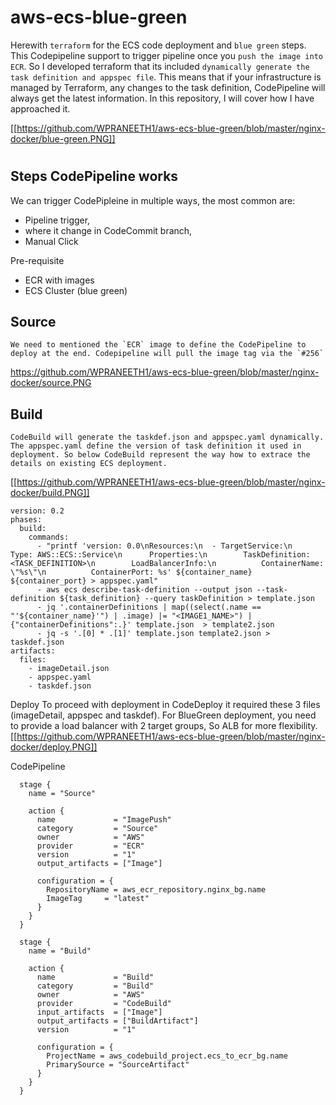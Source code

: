 # aws-ecs-blue-green

Herewith `terraform` for the ECS code deployment and `blue green` steps. This Codepipeline support to trigger pipeline once you `push the image into ECR`. So I developed terraform that its included `dynamically generate the task definition and appspec file`. This means that if your infrastructure is managed by Terraform, any changes to the task definition, CodePipeline will always get the latest information. In this repository, I will cover how I have approached it.

[[https://github.com/WPRANEETH1/aws-ecs-blue-green/blob/master/nginx-docker/blue-green.PNG]]
#

## Steps CodePipeline works

We can trigger CodePipleine in multiple ways, the most common are:

+ Pipeline trigger, 
+ where it change in CodeCommit branch,
+ Manual Click 


Pre-requisite
+ ECR with images
+ ECS Cluster (blue green)

## Source
    We need to mentioned the `ECR` image to define the CodePipeline to deploy at the end. Codepipeline will pull the image tag via the `#256`
https://github.com/WPRANEETH1/aws-ecs-blue-green/blob/master/nginx-docker/source.PNG    

## Build
    CodeBuild will generate the taskdef.json and appspec.yaml dynamically. The appspec.yaml define the version of task definition it used in deployment. So below CodeBuild represent the way how to extrace the details on existing ECS deployment.

[[https://github.com/WPRANEETH1/aws-ecs-blue-green/blob/master/nginx-docker/build.PNG]]

```
version: 0.2
phases:
  build:
    commands:
      - "printf 'version: 0.0\nResources:\n  - TargetService:\n      Type: AWS::ECS::Service\n      Properties:\n        TaskDefinition: <TASK_DEFINITION>\n        LoadBalancerInfo:\n          ContainerName: \"%s\"\n          ContainerPort: %s' ${container_name} ${container_port} > appspec.yaml"
      - aws ecs describe-task-definition --output json --task-definition ${task_definition} --query taskDefinition > template.json
      - jq '.containerDefinitions | map((select(.name == "'${container_name}'") | .image) |= "<IMAGE1_NAME>") | {"containerDefinitions":.}' template.json  > template2.json
      - jq -s '.[0] * .[1]' template.json template2.json > taskdef.json
artifacts:
  files:
    - imageDetail.json
    - appspec.yaml
    - taskdef.json
```    

Deploy
    To proceed with deployment in CodeDeploy it required these 3 files (imageDetail, appspec and taskdef). For BlueGreen deployment, you need to provide a load balancer with 2 target groups, So ALB for more flexibility.
[[https://github.com/WPRANEETH1/aws-ecs-blue-green/blob/master/nginx-docker/deploy.PNG]]


CodePipeline
```
  stage {
    name = "Source"

    action {
      name             = "ImagePush"
      category         = "Source"
      owner            = "AWS"
      provider         = "ECR"
      version          = "1"
      output_artifacts = ["Image"]

      configuration = {
        RepositoryName = aws_ecr_repository.nginx_bg.name
        ImageTag     = "latest"
      }
    }
  }

  stage {
    name = "Build"

    action {
      name             = "Build"
      category         = "Build"
      owner            = "AWS"
      provider         = "CodeBuild"
      input_artifacts  = ["Image"]
      output_artifacts = ["BuildArtifact"]
      version          = "1"

      configuration = {
        ProjectName = aws_codebuild_project.ecs_to_ecr_bg.name
        PrimarySource = "SourceArtifact"
      }
    }
  }    
``` 
